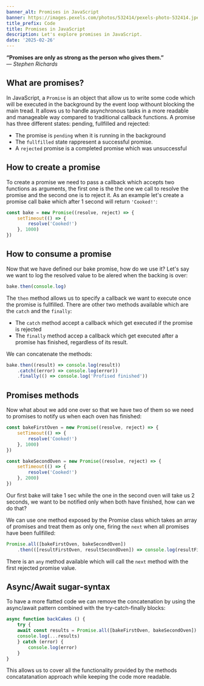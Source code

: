 ```yaml
---
banner_alt: Promises in JavaScript
banner: https://images.pexels.com/photos/532414/pexels-photo-532414.jpeg
title_prefix: Code
title: Promises in JavaScript
description: Let's explore promises in JavaScript.
date: '2025-02-26'
---
```


**“Promises are only as strong as the person who gives them.”**  
— *Stephen Richards*

## What are promises?

In JavaScript, a `Promise` is an object that allow us to write some code which will be executed in the background by the event loop withount blocking the main tread.
It allows us to handle asynchronous tasks in a more readable and manageable way compared to traditional callback functions.
A promise has three different states: pending, fullfilled and rejected:

- The promise is `pending` when it is running in the background
- The `fullfilled` state rappresent a successful promise.
- A `rejected` promise is a completed promise which was unsuccessful

## How to create a promise

To create a promise we need to pass a callback which accepts two functions as arguments, the first one is the the one we call to resolve the promise and the second one is to reject it.
As an example let's create a promise call bake which after 1 second will return `'Cooked!'`:

```js
const bake = new Promise((resolve, reject) => {
    setTimeout(() => {
        resolve('Cooked!')
    }, 1000)
})
```

## How to consume a promise

Now that we have defined our bake promise, how do we use it?
Let's say we want to log the resolved value to be alered when the backing is over:

```js
bake.then(console.log)
```

The `then` method allows us to specify a callback we want to execute once the promise is fullfilled.
There are other two methods available which are the `catch` and the `finally`:

- The `catch` method accept a callback which get executed if the promise is rejected
- The `finally` method accep a callback which get executed after a promise has finished, regardless of its result.

We can concatenate the methods:

```js
bake.then((result) => console.log(result))
    .catch((error) => console.log(error))
    .finally(() => console.log('Profised finished'))
```

## Promises methods

Now what about we add one over so that we have two of them so we need to promises to notify us when each oven has finished:

```js
const bakeFirstOven = new Promise((resolve, reject) => {
    setTimeout(() => {
        resolve('Cooked!')
    }, 1000)
})

const bakeSecondOven = new Promise((resolve, reject) => {
    setTimeout(() => {
        resolve('Cooked!')
    }, 2000)
})
```

Our first bake will take 1 sec while the one in the second oven will take us 2 seconds, we want to be notified only when both have finished, how can we do that?

We can use one method exposed by the Promise class which takes an array of promises and treat them as only one, firing the `next` when all promises have been fullfilled:

```js
Promise.all([bakeFirstOven, bakeSecondOven])
    .then(([resultFirstOven, resultSecondOven]) => console.log(resultFirstOven, resultSecondOven))
```

There is an `any` method available which will call the `next` method with the first rejected promise value.

## Async/Await sugar-syntax

To have a more flatted code we can remove the concatenation by using the async/await pattern combined with the try-catch-finally blocks:

```js
async function backCakes () {
    try {
    await const results = Promise.all([bakeFirstOven, bakeSecondOven])
    console.log(...results)
    } catch (error) {
        console.log(error)
    }
}
```

This allows us to cover all the functionality provided by the methods concatatanation approach while keeping the code more readable.
